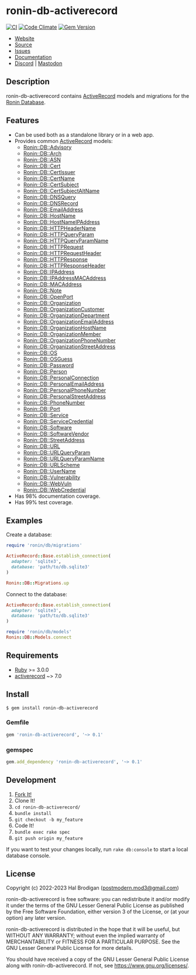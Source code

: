 # ronin-db-activerecord

[![CI](https://github.com/ronin-rb/ronin-db-activerecord/actions/workflows/ruby.yml/badge.svg)](https://github.com/ronin-rb/ronin-db-activerecord/actions/workflows/ruby.yml)
[![Code Climate](https://codeclimate.com/github/ronin-rb/ronin-db-activerecord.svg)](https://codeclimate.com/github/ronin-rb/ronin-db-activerecord)
[![Gem Version](https://badge.fury.io/rb/ronin-db-activerecord.svg)](https://badge.fury.io/rb/ronin-db-activerecord)

* [Website](https://ronin-rb.dev/)
* [Source](https://github.com/ronin-rb/ronin-db-activerecord)
* [Issues](https://github.com/ronin-rb/ronin-db-activerecord/issues)
* [Documentation](https://ronin-rb.dev/docs/ronin-db-activerecord/frames)
* [Discord](https://discord.gg/6WAb3PsVX9) |
  [Mastodon](https://infosec.exchange/@ronin_rb)

## Description

ronin-db-activerecord contains [ActiveRecord] models and migrations for the
[Ronin Database][ronin-db].

## Features

* Can be used both as a standalone library or in a web app.
* Provides common [ActiveRecord] models:
  * [Ronin::DB::Advisory]
  * [Ronin::DB::Arch]
  * [Ronin::DB::ASN]
  * [Ronin::DB::Cert]
  * [Ronin::DB::CertIssuer]
  * [Ronin::DB::CertName]
  * [Ronin::DB::CertSubject]
  * [Ronin::DB::CertSubjectAltName]
  * [Ronin::DB::DNSQuery]
  * [Ronin::DB::DNSRecord]
  * [Ronin::DB::EmailAddress]
  * [Ronin::DB::HostName]
  * [Ronin::DB::HostNameIPAddress]
  * [Ronin::DB::HTTPHeaderName]
  * [Ronin::DB::HTTPQueryParam]
  * [Ronin::DB::HTTPQueryParamName]
  * [Ronin::DB::HTTPRequest]
  * [Ronin::DB::HTTPRequestHeader]
  * [Ronin::DB::HTTPResponse]
  * [Ronin::DB::HTTPResponseHeader]
  * [Ronin::DB::IPAddress]
  * [Ronin::DB::IPAddressMACAddress]
  * [Ronin::DB::MACAddress]
  * [Ronin::DB::Note]
  * [Ronin::DB::OpenPort]
  * [Ronin::DB::Organization]
  * [Ronin::DB::OrganizationCustomer]
  * [Ronin::DB::OrganizationDepartment]
  * [Ronin::DB::OrganizationEmailAddress]
  * [Ronin::DB::OrganizationHostName]
  * [Ronin::DB::OrganizationMember]
  * [Ronin::DB::OrganizationPhoneNumber]
  * [Ronin::DB::OrganizationStreetAddress]
  * [Ronin::DB::OS]
  * [Ronin::DB::OSGuess]
  * [Ronin::DB::Password]
  * [Ronin::DB::Person]
  * [Ronin::DB::PersonalConnection]
  * [Ronin::DB::PersonalEmailAddress]
  * [Ronin::DB::PersonalPhoneNumber]
  * [Ronin::DB::PersonalStreetAddress]
  * [Ronin::DB::PhoneNumber]
  * [Ronin::DB::Port]
  * [Ronin::DB::Service]
  * [Ronin::DB::ServiceCredential]
  * [Ronin::DB::Software]
  * [Ronin::DB::SoftwareVendor]
  * [Ronin::DB::StreetAddress]
  * [Ronin::DB::URL]
  * [Ronin::DB::URLQueryParam]
  * [Ronin::DB::URLQueryParamName]
  * [Ronin::DB::URLScheme]
  * [Ronin::DB::UserName]
  * [Ronin::DB::Vulnerability]
  * [Ronin::DB::WebVuln]
  * [Ronin::DB::WebCredential]
* Has 98% documentation coverage.
* Has 99% test coverage.

[Ronin::DB::Advisory]: https://ronin-rb.dev/docs/ronin-db-activerecord/Ronin/DB/Advisory.html
[Ronin::DB::Arch]: https://ronin-rb.dev/docs/ronin-db-activerecord/Ronin/DB/Arch.html
[Ronin::DB::ASN]: https://ronin-rb.dev/docs/ronin-db-activerecord/Ronin/DB/ASN.html
[Ronin::DB::Cert]: https://ronin-rb.dev/docs/ronin-db-activerecord/Ronin/DB/Cert.html
[Ronin::DB::CertIssuer]: https://ronin-rb.dev/docs/ronin-db-activerecord/Ronin/DB/CertIssuer.html
[Ronin::DB::CertName]: https://ronin-rb.dev/docs/ronin-db-activerecord/Ronin/DB/CertName.html
[Ronin::DB::CertSubject]: https://ronin-rb.dev/docs/ronin-db-activerecord/Ronin/DB/CertSubject.html
[Ronin::DB::CertSubjectAltName]: https://ronin-rb.dev/docs/ronin-db-activerecord/Ronin/DB/CertSubjectAltName.html
[Ronin::DB::DNSQuery]: https://ronin-rb.dev/docs/ronin-db-activerecord/Ronin/DB/DNSQuery.html
[Ronin::DB::DNSRecord]: https://ronin-rb.dev/docs/ronin-db-activerecord/Ronin/DB/DNSRecord.html
[Ronin::DB::EmailAddress]: https://ronin-rb.dev/docs/ronin-db-activerecord/Ronin/DB/EmailAddress.html
[Ronin::DB::HostName]: https://ronin-rb.dev/docs/ronin-db-activerecord/Ronin/DB/HostName.html
[Ronin::DB::HostNameIPAddress]: https://ronin-rb.dev/docs/ronin-db-activerecord/Ronin/DB/HostNameIPAddress.html
[Ronin::DB::HTTPHeaderName]: https://ronin-rb.dev/docs/ronin-db-activerecord/Ronin/DB/HTTPHeaderName.html
[Ronin::DB::HTTPQueryParam]: https://ronin-rb.dev/docs/ronin-db-activerecord/Ronin/DB/HTTPQueryParam.html
[Ronin::DB::HTTPQueryParamName]: https://ronin-rb.dev/docs/ronin-db-activerecord/Ronin/DB/HTTPQueryParamName.html
[Ronin::DB::HTTPRequest]: https://ronin-rb.dev/docs/ronin-db-activerecord/Ronin/DB/HTTPRequest.html
[Ronin::DB::HTTPRequestHeader]: https://ronin-rb.dev/docs/ronin-db-activerecord/Ronin/DB/HTTPRequestHeader.html
[Ronin::DB::HTTPResponse]: https://ronin-rb.dev/docs/ronin-db-activerecord/Ronin/DB/HTTPResponse.html
[Ronin::DB::HTTPResponseHeader]: https://ronin-rb.dev/docs/ronin-db-activerecord/Ronin/DB/HTTPResponseHeader.html
[Ronin::DB::IPAddress]: https://ronin-rb.dev/docs/ronin-db-activerecord/Ronin/DB/IPAddress.html
[Ronin::DB::IPAddressMACAddress]: https://ronin-rb.dev/docs/ronin-db-activerecord/Ronin/DB/IPAddressMACAddress.html
[Ronin::DB::MACAddress]: https://ronin-rb.dev/docs/ronin-db-activerecord/Ronin/DB/MACAddress.html
[Ronin::DB::Note]: https://ronin-rb.dev/docs/ronin-db-activerecord/Ronin/DB/Note.html
[Ronin::DB::OpenPort]: https://ronin-rb.dev/docs/ronin-db-activerecord/Ronin/DB/OpenPort.html
[Ronin::DB::Organization]: https://ronin-rb.dev/docs/ronin-db-activerecord/Ronin/DB/Organization.html
[Ronin::DB::OrganizationCustomer]: https://ronin-rb.dev/docs/ronin-db-activerecord/Ronin/DB/OrganizationCustomer.html
[Ronin::DB::OrganizationDepartment]: https://ronin-rb.dev/docs/ronin-db-activerecord/Ronin/DB/OrganizationDepartment.html
[Ronin::DB::OrganizationEmailAddress]: https://ronin-rb.dev/docs/ronin-db-activerecord/Ronin/DB/OrganizationEmailAddress.html
[Ronin::DB::OrganizationHostName]: https://ronin-rb.dev/docs/ronin-db-activerecord/Ronin/DB/OrganizationHostName.html
[Ronin::DB::OrganizationMember]: https://ronin-rb.dev/docs/ronin-db-activerecord/Ronin/DB/OrganizationMember.html
[Ronin::DB::OrganizationPhoneNumber]: https://ronin-rb.dev/docs/ronin-db-activerecord/Ronin/DB/OrganizationPhoneNumber.html
[Ronin::DB::OrganizationStreetAddress]: https://ronin-rb.dev/docs/ronin-db-activerecord/Ronin/DB/OrganizationStreetAddress.html
[Ronin::DB::OS]: https://ronin-rb.dev/docs/ronin-db-activerecord/Ronin/DB/OS.html
[Ronin::DB::OSGuess]: https://ronin-rb.dev/docs/ronin-db-activerecord/Ronin/DB/OSGuess.html
[Ronin::DB::Password]: https://ronin-rb.dev/docs/ronin-db-activerecord/Ronin/DB/Password.html
[Ronin::DB::Person]: https://ronin-rb.dev/docs/ronin-db-activerecord/Ronin/DB/Person.html
[Ronin::DB::PersonalConnection]: https://ronin-rb.dev/docs/ronin-db-activerecord/Ronin/DB/PersonalConnection.html
[Ronin::DB::PersonalEmailAddress]: https://ronin-rb.dev/docs/ronin-db-activerecord/Ronin/DB/PersonalEmailAddress.html
[Ronin::DB::PersonalPhoneNumber]: https://ronin-rb.dev/docs/ronin-db-activerecord/Ronin/DB/PersonalPhoneNumber.html
[Ronin::DB::PersonalStreetAddress]: https://ronin-rb.dev/docs/ronin-db-activerecord/Ronin/DB/PersonalStreetAddress.html
[Ronin::DB::PhoneNumber]: https://ronin-rb.dev/docs/ronin-db-activerecord/Ronin/DB/PhoneNumber.html
[Ronin::DB::Port]: https://ronin-rb.dev/docs/ronin-db-activerecord/Ronin/DB/Port.html
[Ronin::DB::Service]: https://ronin-rb.dev/docs/ronin-db-activerecord/Ronin/DB/Service.html
[Ronin::DB::ServiceCredential]: https://ronin-rb.dev/docs/ronin-db-activerecord/Ronin/DB/ServiceCredential.html
[Ronin::DB::Software]: https://ronin-rb.dev/docs/ronin-db-activerecord/Ronin/DB/Software.html
[Ronin::DB::SoftwareVendor]: https://ronin-rb.dev/docs/ronin-db-activerecord/Ronin/DB/SoftwareVendor.html
[Ronin::DB::StreetAddress]: https://ronin-rb.dev/docs/ronin-db-activerecord/Ronin/DB/StreetAddress.html
[Ronin::DB::URL]: https://ronin-rb.dev/docs/ronin-db-activerecord/Ronin/DB/URL.html
[Ronin::DB::URLQueryParam]: https://ronin-rb.dev/docs/ronin-db-activerecord/Ronin/DB/URLQueryParam.html
[Ronin::DB::URLQueryParamName]: https://ronin-rb.dev/docs/ronin-db-activerecord/Ronin/DB/URLQueryParamName.html
[Ronin::DB::URLScheme]: https://ronin-rb.dev/docs/ronin-db-activerecord/Ronin/DB/URLScheme.html
[Ronin::DB::UserName]: https://ronin-rb.dev/docs/ronin-db-activerecord/Ronin/DB/UserName.html
[Ronin::DB::Vulnerability]: https://ronin-rb.dev/docs/ronin-db-activerecord/Ronin/DB/Vulnerability.html
[Ronin::DB::WebVuln]: https://ronin-rb.dev/docs/ronin-db-activerecord/Ronin/DB/WebVuln.html
[Ronin::DB::WebCredential]: https://ronin-rb.dev/docs/ronin-db-activerecord/Ronin/DB/WebCredential.html

## Examples

Create a database:

```ruby
require 'ronin/db/migrations'

ActiveRecord::Base.establish_connection(
  adapter: 'sqlite3',
  database: 'path/to/db.sqlite3'
)

Ronin::DB::Migrations.up
```

Connect to the database:

```ruby
ActiveRecord::Base.establish_connection(
  adapter: 'sqlite3',
  database: 'path/to/db.sqlite3'
)

require 'ronin/db/models'
Ronin::DB::Models.connect
```

## Requirements

* [Ruby] >= 3.0.0
* [activerecord] ~> 7.0

## Install

```shell
$ gem install ronin-db-activerecord
```

### Gemfile

```ruby
gem 'ronin-db-activerecord', '~> 0.1'
```

### gemspec

```ruby
gem.add_dependency 'ronin-db-activerecord', '~> 0.1'
```

## Development

1. [Fork It!](https://github.com/ronin-rb/ronin-db-activerecord/fork)
2. Clone It!
3. `cd ronin-db-activerecord/`
4. `bundle install`
5. `git checkout -b my_feature`
6. Code It!
7. `bundle exec rake spec`
8. `git push origin my_feature`

If you want to test your changes locally, run `rake db:console` to start a
local database console.

## License

Copyright (c) 2022-2023 Hal Brodigan (postmodern.mod3@gmail.com)

ronin-db-activerecord is free software: you can redistribute it and/or modify
it under the terms of the GNU Lesser General Public License as published
by the Free Software Foundation, either version 3 of the License, or
(at your option) any later version.

ronin-db-activerecord is distributed in the hope that it will be useful,
but WITHOUT ANY WARRANTY; without even the implied warranty of
MERCHANTABILITY or FITNESS FOR A PARTICULAR PURPOSE.  See the
GNU Lesser General Public License for more details.

You should have received a copy of the GNU Lesser General Public License
along with ronin-db-activerecord.  If not, see <https://www.gnu.org/licenses/>.

[Ruby]: https://www.ruby-lang.org
[ActiveRecord]: https://guides.rubyonrails.org/active_record_basics.html
[activerecord]: https://github.com/rails/rails/tree/main/activerecord#readme
[ronin-db]: https://github.com/ronin-rb/ronin-db#readme
